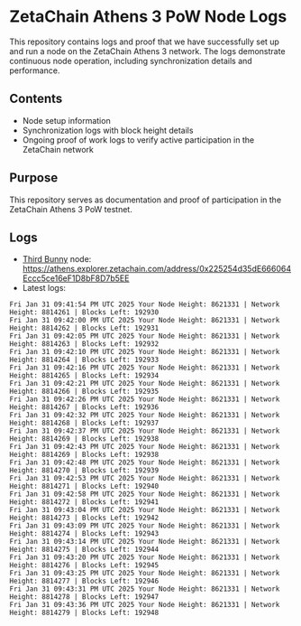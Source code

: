 # ZetaChain Athens 3 PoW Node Logs
This repository contains logs and proof that we have successfully set up and run a node on the ZetaChain Athens 3 network. The logs demonstrate continuous node operation, including synchronization details and performance.

## Contents
- Node setup information
- Synchronization logs with block height details
- Ongoing proof of work logs to verify active participation in the ZetaChain network

## Purpose
This repository serves as documentation and proof of participation in the ZetaChain Athens 3 PoW testnet.

## Logs

- [Third Bunny](https://thirdbunny.xyz/) node: https://athens.explorer.zetachain.com/address/0x225254d35dE666064Eccc5ce16eF1D8bF8D7b5EE
- Latest logs:
```
Fri Jan 31 09:41:54 PM UTC 2025 Your Node Height: 8621331 | Network Height: 8814261 | Blocks Left: 192930
Fri Jan 31 09:42:00 PM UTC 2025 Your Node Height: 8621331 | Network Height: 8814262 | Blocks Left: 192931
Fri Jan 31 09:42:05 PM UTC 2025 Your Node Height: 8621331 | Network Height: 8814263 | Blocks Left: 192932
Fri Jan 31 09:42:10 PM UTC 2025 Your Node Height: 8621331 | Network Height: 8814264 | Blocks Left: 192933
Fri Jan 31 09:42:16 PM UTC 2025 Your Node Height: 8621331 | Network Height: 8814265 | Blocks Left: 192934
Fri Jan 31 09:42:21 PM UTC 2025 Your Node Height: 8621331 | Network Height: 8814266 | Blocks Left: 192935
Fri Jan 31 09:42:26 PM UTC 2025 Your Node Height: 8621331 | Network Height: 8814267 | Blocks Left: 192936
Fri Jan 31 09:42:32 PM UTC 2025 Your Node Height: 8621331 | Network Height: 8814268 | Blocks Left: 192937
Fri Jan 31 09:42:37 PM UTC 2025 Your Node Height: 8621331 | Network Height: 8814269 | Blocks Left: 192938
Fri Jan 31 09:42:43 PM UTC 2025 Your Node Height: 8621331 | Network Height: 8814269 | Blocks Left: 192938
Fri Jan 31 09:42:48 PM UTC 2025 Your Node Height: 8621331 | Network Height: 8814270 | Blocks Left: 192939
Fri Jan 31 09:42:53 PM UTC 2025 Your Node Height: 8621331 | Network Height: 8814271 | Blocks Left: 192940
Fri Jan 31 09:42:58 PM UTC 2025 Your Node Height: 8621331 | Network Height: 8814272 | Blocks Left: 192941
Fri Jan 31 09:43:04 PM UTC 2025 Your Node Height: 8621331 | Network Height: 8814273 | Blocks Left: 192942
Fri Jan 31 09:43:09 PM UTC 2025 Your Node Height: 8621331 | Network Height: 8814274 | Blocks Left: 192943
Fri Jan 31 09:43:14 PM UTC 2025 Your Node Height: 8621331 | Network Height: 8814275 | Blocks Left: 192944
Fri Jan 31 09:43:20 PM UTC 2025 Your Node Height: 8621331 | Network Height: 8814276 | Blocks Left: 192945
Fri Jan 31 09:43:25 PM UTC 2025 Your Node Height: 8621331 | Network Height: 8814277 | Blocks Left: 192946
Fri Jan 31 09:43:31 PM UTC 2025 Your Node Height: 8621331 | Network Height: 8814278 | Blocks Left: 192947
Fri Jan 31 09:43:36 PM UTC 2025 Your Node Height: 8621331 | Network Height: 8814279 | Blocks Left: 192948
```

